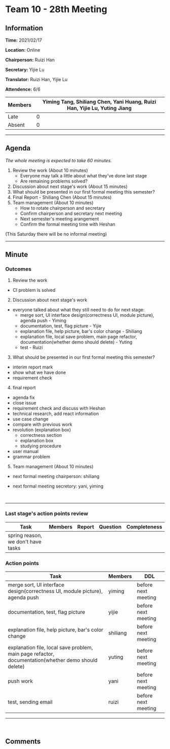 # Team 10 - 28th Meeting

## Information

**Time:** 2021/02/17

**Location:** Online

**Chairperson:** Ruizi Han

**Secretary:** Yijie Lu

**Translator:** Ruizi Han, Yijie Lu

**Attendence:** 6/6

| **Members** | **Yiming Tang, Shiliang Chen, Yani Huang, Ruizi Han, Yijie Lu, Yuting Jiang** |
| ----------- | ------------------------------------------------------------ |
| Late        | 0                                                            |
| Absent      | 0                                                            |



------

## Agenda

*The whole meeting is expected to take 60 minutes.*

1. Review the work (About 10 minutes)
    - Everyone may talk a little about what they've done last stage
    - Are remaining problems solved?
2. Discussion about next stage's work (About 15 minutes)
3. What should be presented in our first formal meeting this semester?
4. Final Report - Shiliang Chen (About 15 minutes)
5. Team management (About 10 minutes)
    - How to rotate chairperson and secretary
    - Confirm chairperson and secretary next meeting
    - Next semester's meeting arangement
    - Confirm the formal meeting time with Heshan

(This Saturday there will be no informal meeting)



------

## Minute

### Outcomes

1. Review the work
- CI problem is solved
2. Discussion about next stage's work
- everyone talked about what they still need to do for next stage:
  - merge sort, UI interface design(correctness UI, module picture), agenda push - Yiming
  - documentation, test, flag picture - Yijie
  - explanation file, help picture, bar's color change - Shiliang
  - explanation file, local save problem, main page refactor, documentation(whether demo should delete) - Yuting
  - test - Ruizi
3. What should be presented in our first formal meeting this semester?
- interim report mark
- show what we have done
- requirement check
4. final report
- agenda fix
- close issue
- requirement check and discuss with Heshan
- technical research, add react information
- use case change
- compare with previous work
- revolution (explanation box)
  - correctness section
  - explanation box  
  - studying procedure
- user manual
- grammar problem

5. Team management (About 10 minutes)   
- next formal meeting chairperson: shiliang
- next formal meeting secretory: yani, yiming


  <br>

------

### Last stage's action points review

| **Task** | **Members** | **Report** | **Question** | **Completeness** |
| -------- | ----------- | ---------- | ------------ | ---------------- |
|spring reason, we don't have tasks|||||



### Action points

| **Task** | **Members** | **DDL** |
| -------- | ----------- | ------- |
|merge sort, UI interface design(correctness UI, module picture), agenda push|yiming|before next meeting|
|documentation, test, flag picture|yijie|before next meeting|
|explanation file, help picture, bar's color change|shiliang|before next meeting|
|explanation file, local save problem, main page refactor, documentation(whether demo should delete)|yuting|before next meeting|
|push work|yani|before next meeting|
|test, sending email|ruizi|before next meeting|

------

<br>

## Comments

